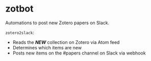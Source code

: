 # zotbot

Automations to post new Zotero papers on Slack.

`zotero2slack`:

-  Reads the ***NEW*** collection on Zotero via Atom feed
-  Determines which items are new
-  Posts new items on the #papers channel on Slack via webhook
